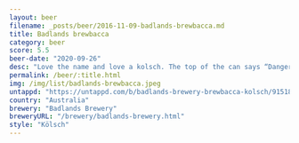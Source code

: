 ```yaml
---
layout: beer
filename: _posts/beer/2016-11-09-badlands-brewbacca.md
title: Badlands brewbacca
category: beer
score: 5.5
beer-date: "2020-09-26"
desc: "Love the name and love a kolsch. The top of the can says “Dangerously Drinkable”, but I would say the motto should just be drinkable. It’s not quite crisp enough and a bit too malty, more like a pilsner"
permalink: /beer/:title.html
img: /img/list/badlands-brewbacca.jpeg
untappd: "https://untappd.com/b/badlands-brewery-brewbacca-kolsch/915183"
country: "Australia"
brewery: "Badlands Brewery"
breweryURL: "/brewery/badlands-brewery.html"
style: "Kölsch"
---
```

